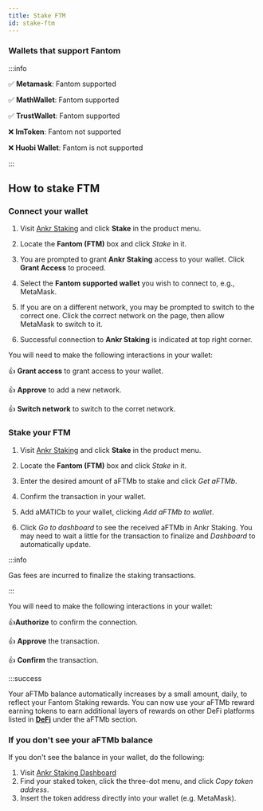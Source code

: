 ```yaml
---
title: Stake FTM
id: stake-ftm
---
```

### Wallets that support Fantom

:::info

:white_check_mark: **Metamask**: Fantom supported

:white_check_mark: **MathWallet**: Fantom supported

:white_check_mark: **TrustWallet**: Fantom supported

:x: **ImToken**: Fantom not supported

:x: **Huobi Wallet**: Fantom is not supported

:::

## How to stake FTM

### Connect your wallet

1. Visit [Ankr Staking](https://www.ankr.com/staking/) and click **Stake** in the product menu.

2. Locate the **Fantom (FTM)** box and click *Stake* in it.

3. You are prompted to grant **Ankr Staking** access to your wallet. Click **Grant Access** to proceed.

4. Select the **Fantom supported wallet** you wish to connect to, e.g., MetaMask.

5. If you are on a different network, you may be prompted to switch to the correct one. Click the correct network on the page, then allow MetaMask to switch to it.

6. Successful connection to **Ankr Staking** is indicated at top right corner.

You will need to make the following interactions in your wallet:

:thumbsup: **Grant access** to grant access to your wallet.

:thumbsup: **Approve** to add a new network.

:thumbsup: **Switch network** to switch to the corret network.

### Stake your FTM

1. Visit [Ankr Staking](https://www.ankr.com/staking/) and click **Stake** in the product menu. 

2. Locate the **Fantom (FTM)** box and click *Stake* in it.

3. Enter the desired amount of aFTMb to stake and click *Get aFTMb*.

4. Confirm the transaction in your wallet.

5. Add aMATICb to your wallet, clicking  *Add aFTMb to wallet*.

6. Click *Go to dashboard* to see the received aFTMb in Ankr Staking. You may need to wait a little for the transaction to finalize and *Dashboard* to automatically update. 

:::info

Gas fees are incurred to finalize the staking transactions.

:::

You will need to make the following interactions in your wallet:

:thumbsup:**Authorize** to confirm the connection.

:thumbsup: **Approve** the transaction.

:thumbsup: **Confirm** the transaction.

:::success

Your aFTMb balance automatically increases by a small amount, daily, to reflect your Fantom Staking rewards. You can now use your aFTMb reward earning tokens to earn additional layers of rewards on other DeFi platforms listed in [**DeFi**](https://ankr.com/staking/defi/) under the aFTMb section.

### If you don't see your aFTMb balance

If you don't see the balance in your wallet, do the following:

1. Visit [Ankr Staking Dashboard](https://www.ankr.com/staking/dashboard) 
2. Find your staked token, click the three-dot menu, and click *Copy token address*.
3. Insert the token address directly into your wallet (e.g. MetaMask).